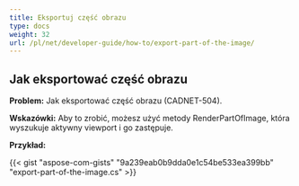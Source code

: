 ```yaml
---
title: Eksportuj część obrazu
type: docs
weight: 32
url: /pl/net/developer-guide/how-to/export-part-of-the-image/
---
```


## **Jak eksportować część obrazu**

**Problem:** Jak eksportować część obrazu (CADNET-504).

**Wskazówki:** Aby to zrobić, możesz użyć metody RenderPartOfImage, która wyszukuje aktywny viewport i go zastępuje.

**Przykład:**

{{< gist "aspose-com-gists" "9a239eab0b9dda0e1c54be533ea399bb" "export-part-of-the-image.cs" >}}
